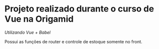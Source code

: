 # Projeto realizado durante o curso de Vue na Origamid
*Utilizando Vue + Babel*

Possui as funções de router e controle de estoque somente no front.

